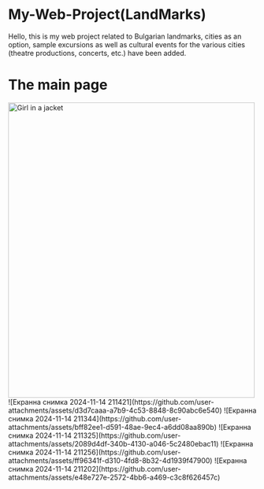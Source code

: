 # My-Web-Project(LandMarks)


Hello, this is my web project related to Bulgarian landmarks, cities as an option, 
sample excursions as well as cultural events for the various cities (theatre productions, concerts, etc.) have been added.

<h1>The main page</h1>
<img src=(https://github.com/user-attachments/assets/a8be97ff-4837-4856-87ed-0cd8d2c0f343)" alt="Girl in a jacket" width="500" height="600"/>
![Екранна снимка 2024-11-14 211421](https://github.com/user-attachments/assets/d3d7caaa-a7b9-4c53-8848-8c90abc6e540)
![Екранна снимка 2024-11-14 211344](https://github.com/user-attachments/assets/bff82ee1-d591-48ae-9ec4-a6dd08aa890b)
![Екранна снимка 2024-11-14 211325](https://github.com/user-attachments/assets/2089d4df-340b-4130-a046-5c2480ebac11)
![Екранна снимка 2024-11-14 211256](https://github.com/user-attachments/assets/ff96341f-d310-4fd8-8b32-4d1939f47900)
![Екранна снимка 2024-11-14 211202](https://github.com/user-attachments/assets/e48e727e-2572-4bb6-a469-c3c8f626457c)

